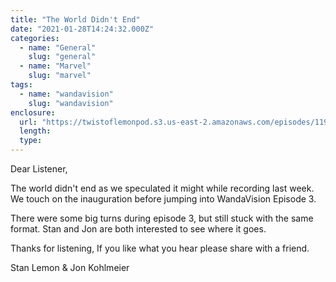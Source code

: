 ```yaml
---
title: "The World Didn't End"
date: "2021-01-28T14:24:32.000Z"
categories:
  - name: "General"
    slug: "general"
  - name: "Marvel"
    slug: "marvel"
tags:
  - name: "wandavision"
    slug: "wandavision"
enclosure:
  url: "https://twistoflemonpod.s3.us-east-2.amazonaws.com/episodes/119-lwatol-20210128.mp3"
  length:
  type:
---
```


Dear Listener,

The world didn't end as we speculated it might while recording last week. We touch on the inauguration before jumping into WandaVision Episode 3.

There were some big turns during episode 3, but still stuck with the same format. Stan and Jon are both interested to see where it goes.

Thanks for listening, If you like what you hear please share with a friend.

Stan Lemon & Jon Kohlmeier
